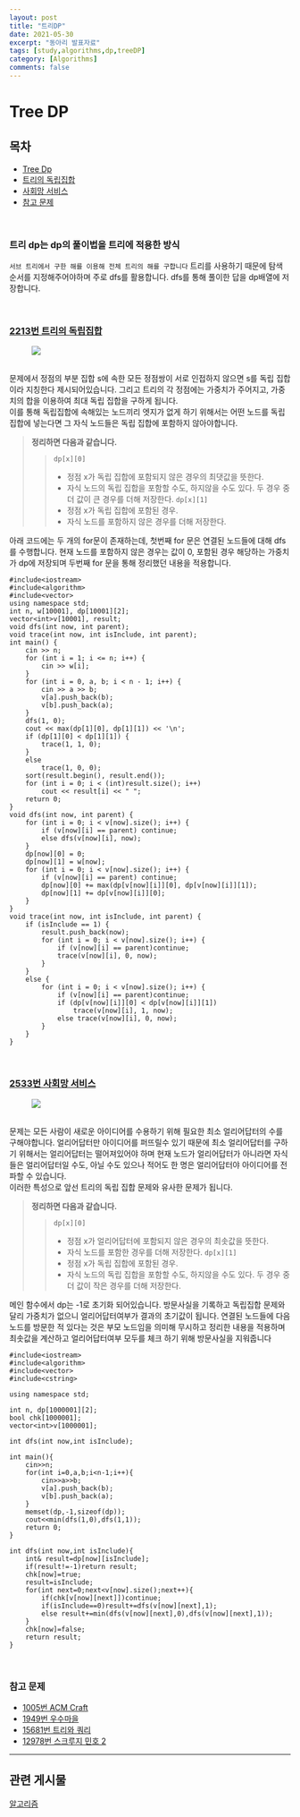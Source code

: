 ```yaml
---
layout: post
title: "트리DP"
date: 2021-05-30
excerpt: "동아리 발표자료"
tags: [study,algorithms,dp,treeDP]
category: [Algorithms] 
comments: false
---
```

# Tree DP
## 목차
* [Tree Dp](#트리-dp는-dp의-풀이법을-트리에-적용한-방식)
* [트리의 독립집합](#2213번-트리의-독립집합)
* [사회망 서비스](#2533번-사회망-서비스)
* [참고 문제](#참고-문제)

<br>

### 트리 dp는 dp의 풀이법을 트리에 적용한 방식
`서브 트리에서 구한 해를 이용해 전체 트리의 해를 구합니다` 트리를 사용하기 때문에 탐색 순서를 지정해주어야하며 주로 dfs를 활용합니다. dfs를 통해 풀이한 답을 dp배열에 저장합니다.

<br>

### <a href="https://acmipc.net/problem/2213">2213번 트리의 독립집합</a>

<figure>
	<a href="/assets/etc/algorithms/트리의 독립집합.JPG"><img src="/assets/etc/algorithms/트리의 독립집합.JPG"></a>
</figure>

<br> 문제에서 정점의 부분 집합 s에 속한 모든 정점쌍이 서로 인접하지 않으면 s를  독립 집합이라 지칭한다 제시되어있습니다. 그리고 트리의 각 정점에는 가중치가 주어지고, 가중치의 합을 이용하여 최대 독립 집합을 구하게 됩니다. 
<br> 이를 통해 독립집합에 속해있는 노드끼리 엣지가 없게 하기 위해서는 어떤 노드를 독립집합에 넣는다면 그 자식 노드들은 독립 집합에 포함하지 않아야합니다.

> **정리하면 다음과 같습니다.**
>> `dp[x][0]`
>> * 정점 x가 독립 집합에 포함되지 않은 경우의 최댓값을 뜻한다. 
>> * 자식 노드의 독립 집합을 포함할 수도, 하지않을 수도 있다.
>> 두 경우 중 더 값이 큰 경우를 더해 저장한다.
>> `dp[x][1]`
>> * 정점 x가 독립 집합에 포함된 경우.
>> * 자식 노드를 포함하지 않은 경우를 더해 저장한다.

아래 코드에는 두 개의 for문이 존재하는데, 첫번째 for 문은 연결된 노드들에 대해 dfs를 수행합니다. 현재 노드를 포함하지 않은 경우는 값이 0, 포함된 경우 해당하는 가중치가 dp에 저장되며 두번째 for 문을 통해 정리했던 내용을 적용합니다.

```
#include<iostream>
#include<algorithm>
#include<vector>
using namespace std;
int n, w[10001], dp[10001][2];
vector<int>v[10001], result;
void dfs(int now, int parent);
void trace(int now, int isInclude, int parent);
int main() {
	cin >> n;
	for (int i = 1; i <= n; i++) {
		cin >> w[i];
	}
	for (int i = 0, a, b; i < n - 1; i++) {
		cin >> a >> b;
		v[a].push_back(b);
		v[b].push_back(a);
	}
	dfs(1, 0);
	cout << max(dp[1][0], dp[1][1]) << '\n';
	if (dp[1][0] < dp[1][1]) {
		trace(1, 1, 0);
	}
	else
		trace(1, 0, 0);
	sort(result.begin(), result.end());
	for (int i = 0; i < (int)result.size(); i++)
		cout << result[i] << " ";
	return 0;
}
void dfs(int now, int parent) {
	for (int i = 0; i < v[now].size(); i++) {
		if (v[now][i] == parent) continue;
		else dfs(v[now][i], now);
	}
	dp[now][0] = 0;
	dp[now][1] = w[now];
	for (int i = 0; i < v[now].size(); i++) {
		if (v[now][i] == parent) continue;
		dp[now][0] += max(dp[v[now][i]][0], dp[v[now][i]][1]);
		dp[now][1] += dp[v[now][i]][0];
	}
}
void trace(int now, int isInclude, int parent) {
	if (isInclude == 1) {
		result.push_back(now);
		for (int i = 0; i < v[now].size(); i++) {
			if (v[now][i] == parent)continue;
			trace(v[now][i], 0, now);
		}
	}
	else {
		for (int i = 0; i < v[now].size(); i++) {
			if (v[now][i] == parent)continue;
			if (dp[v[now][i]][0] < dp[v[now][i]][1])
				trace(v[now][i], 1, now);
			else trace(v[now][i], 0, now);
		}
	}
}

```

<br>

### <a href="https://acmipc.net/problem/2533">2533번 사회망 서비스</a>

<figure>
	<a href="/assets/etc/algorithms/사회망 서비스.JPG"><img src="/assets/etc/algorithms/사회망 서비스.JPG"></a>
</figure>

<br> 문제는 모든 사람이 새로운 아이디어를 수용하기 위해 필요한 최소 얼리어답터의 수를 구해야합니다. 얼리어답터만 아이디어를 퍼뜨릴수 있기 때문에 최소 얼리어답터를 구하기 위해서는 얼리어답터는 떨어져있어야 하며 현재 노드가 얼리어답터가 아니라면 자식들은 얼리어답터일 수도, 아닐 수도 있으나 적어도 한 명은 얼리어답터야 아이디어를 전파할 수 있습니다.
<br> 이러한 특성으로 앞선 트리의 독립 집합 문제와 유사한 문제가 됩니다.

> **정리하면 다음과 같습니다.**
>> `dp[x][0]`
>> * 정점 x가 얼리어답터에 포함되지 않은 경우의 최솟값을 뜻한다. 
>> * 자식 노드를 포함한 경우를 더해 저장한다.
>> `dp[x][1]`
>> * 정점 x가 독립 집합에 포함된 경우.
>> * 자식 노드의 독립 집합을 포함할 수도, 하지않을 수도 있다.
>> 두 경우 중 더 값이 작은 경우를 더해 저장한다.

메인 함수에서 dp는 -1로 초기화 되어있습니다. 방문사실을 기록하고 독립집합 문제와 달리 가중치가 없으니 얼리어답터여부가 결과의 초기값이 됩니다. 연결된 노드들에 다음 노드를 방문한 적 있다는 것은 부모 노드임을 의미해 무시하고 정리한 내용을 적용하며 최솟값을 계산하고 얼리어답터여부 모두를 체크 하기 위해 방문사실을 지워줍니다

```
#include<iostream>
#include<algorithm>
#include<vector>
#include<cstring>

using namespace std;

int n, dp[1000001][2];
bool chk[1000001];
vector<int>v[1000001];

int dfs(int now,int isInclude);

int main(){
    cin>>n;
    for(int i=0,a,b;i<n-1;i++){
        cin>>a>>b;
        v[a].push_back(b);
        v[b].push_back(a);
    }
    memset(dp,-1,sizeof(dp));
    cout<<min(dfs(1,0),dfs(1,1));
    return 0;
}

int dfs(int now,int isInclude){
    int& result=dp[now][isInclude];
    if(result!=-1)return result;
    chk[now]=true;
    result=isInclude;
    for(int next=0;next<v[now].size();next++){
        if(chk[v[now][next]])continue;
        if(isInclude==0)result+=dfs(v[now][next],1);
        else result+=min(dfs(v[now][next],0),dfs(v[now][next],1));
    }
    chk[now]=false;
    return result;
}
```
<br>

### 참고 문제
* <a href="https://www.acmicpc.net/problem/1005">1005번 ACM Craft</a>
* <a href="https://www.acmicpc.net/problem/1949">1949번 우수마을</a>
* <a href="https://www.acmicpc.net/problem/15681">15681번 트리와 쿼리</a>
* <a href="https://www.acmicpc.net/problem/12978">12978번 스크루지 민호 2</a>

---
## 관련 게시물
<a href="https://kimdahui42.github.io/categories/Algorithms/">알고리즘</a>


